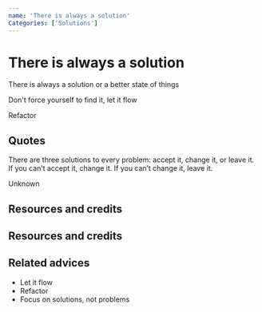 ```yaml
---
name: 'There is always a solution'
Categories: ['Solutions']
---
```

# There is always a solution

There is always a solution or a better state of things

Don't force yourself to find it, let it flow

Refactor

## Quotes
There are three solutions to every problem: accept it, change it, or leave it. If you can’t accept it, change it. If you can’t change it, leave it.

Unknown
## Resources and credits

## Resources and credits

## Related advices

- Let it flow
- Refactor
- Focus on solutions, not problems